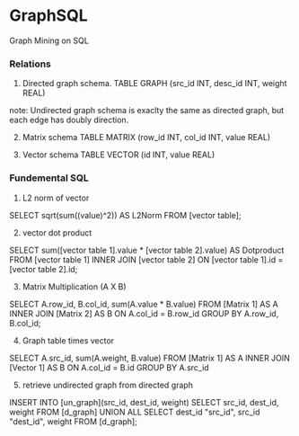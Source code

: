 # GraphSQL
Graph Mining on SQL


### Relations

1. Directed graph schema.
TABLE GRAPH (src_id INT, desc_id INT, weight REAL)

note: Undirected graph schema is exaclty the same as directed graph, but each edge has doubly direction.

2. Matrix schema
TABLE MATRIX (row_id INT, col_id INT, value REAL)

3. Vector schema
TABLE VECTOR (id INT, value REAL)


### Fundemental SQL
1. L2 norm of vector

SELECT sqrt(sum((value)^2)) AS L2Norm FROM [vector table];

2. vector dot product

SELECT sum([vector table 1].value * [vector table 2].value) AS Dotproduct
FROM [vector table 1] INNER JOIN [vector table 2]
ON [vector table 1].id = [vector table 2].id;

3. Matrix Multiplication (A X B)

SELECT A.row_id, B.col_id, sum(A.value * B.value)
FROM [Matrix 1] AS A INNER JOIN [Matrix 2] AS B
ON A.col_id = B.row_id
GROUP BY A.row_id, B.col_id;

4. Graph table times vector

SELECT A.src_id, sum(A.weight, B.value)
FROM [Matrix 1] AS A INNER JOIN [Vector 1] AS B
ON A.col_id = B.id
GROUP BY A.src_id

5. retrieve undirected graph from directed graph

INSERT INTO [un_graph](src_id, dest_id, weight)
  SELECT src_id, dest_id, weight FROM [d_graph]
  UNION ALL
  SELECT dest_id "src_id", src_id "dest_id", weight FROM [d_graph];
